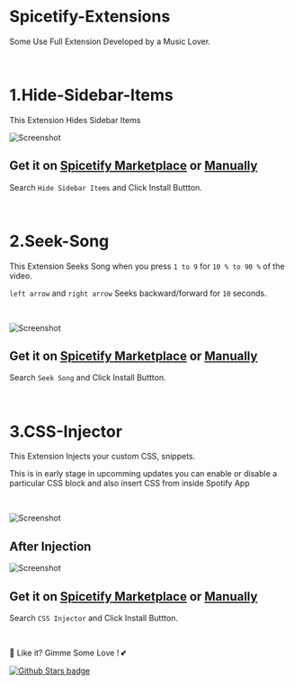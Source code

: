 # Spicetify-Extensions

Some Use Full Extension Developed by a Music Lover.

<br />

# 1.Hide-Sidebar-Items

This Extension Hides Sidebar Items

![Screenshot](https://raw.githubusercontent.com/Tetrax-10/Spicetify-Extensions/master/Hide-Sidebar-Items/screenshot.png)

## Get it on [Spicetify Marketplace](https://github.com/spicetify/spicetify-marketplace) or [Manually](https://github.com/Tetrax-10/Spicetify-Extensions/tree/master/Hide-Sidebar-Items)

Search `Hide Sidebar Items` and Click Install Buttton.

<br />

# 2.Seek-Song

This Extension Seeks Song when you press `1 to 9` for `10 % to 90 %` of the video.

`left arrow` and `right arrow` Seeks backward/forward for `10` seconds.

<br />

![Screenshot](https://raw.githubusercontent.com/Tetrax-10/Spicetify-Extensions/master/Seek-Song/screenshot.gif)

## Get it on [Spicetify Marketplace](https://github.com/spicetify/spicetify-marketplace) or [Manually](https://github.com/Tetrax-10/Spicetify-Extensions/tree/master/Seek-Song)

Search `Seek Song` and Click Install Buttton.

<br />

# 3.CSS-Injector

This Extension Injects your custom CSS, snippets.

This is in early stage in upcomming updates you can enable or disable a particular CSS block and also insert CSS from inside Spotify App

<br />

![Screenshot](https://raw.githubusercontent.com/Tetrax-10/Spicetify-Extensions/master/CSS-Injector/screenshot.png)

## After Injection

![Screenshot](https://raw.githubusercontent.com/Tetrax-10/Spicetify-Extensions/master/CSS-Injector/after%20injection.png)

## Get it on [Spicetify Marketplace](https://github.com/spicetify/spicetify-marketplace) or [Manually](https://github.com/Tetrax-10/Spicetify-Extensions/tree/master/CSS-Injector)

Search `CSS Injector` and Click Install Buttton.

<br />

🌟 Like it? Gimme Some Love ! 💕

[![Github Stars badge](https://img.shields.io/github/stars/Tetrax-10/Spicetify-Extensions?logo=github&style=social)](https://github.com/Tetrax-10/Spicetify-Extensions)
